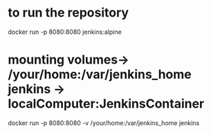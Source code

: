  # to run the repository
 docker run -p 8080:8080 jenkins:alpine

#  mounting volumes-> /your/home:/var/jenkins_home jenkins -> localComputer:JenkinsContainer

docker run -p 8080:8080 -v /your/home:/var/jenkins_home jenkins
